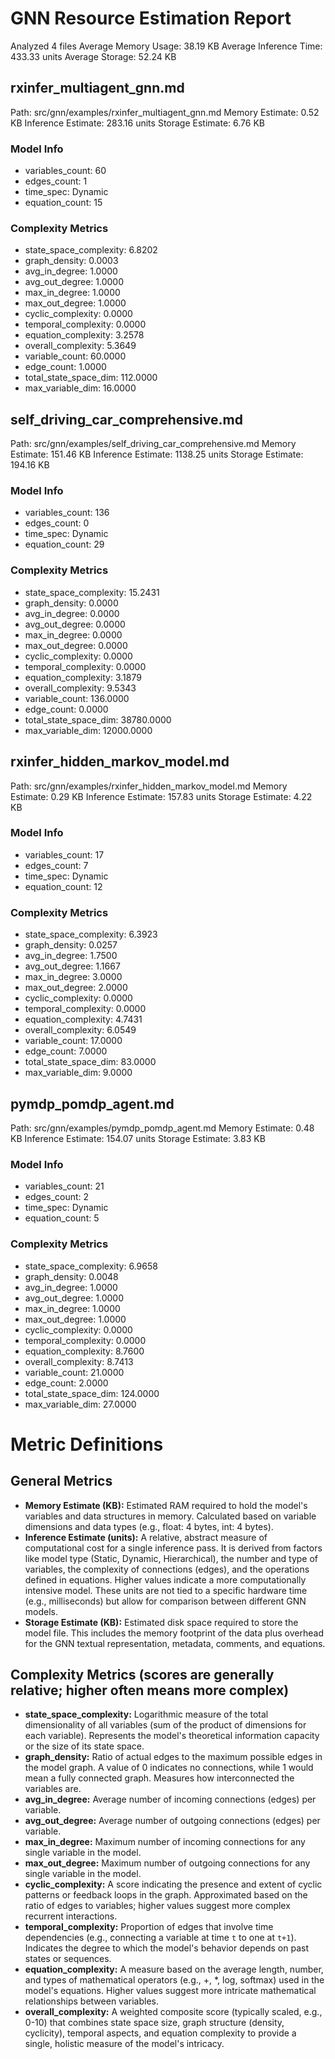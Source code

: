 # GNN Resource Estimation Report

Analyzed 4 files
Average Memory Usage: 38.19 KB
Average Inference Time: 433.33 units
Average Storage: 52.24 KB

## rxinfer_multiagent_gnn.md
Path: src/gnn/examples/rxinfer_multiagent_gnn.md
Memory Estimate: 0.52 KB
Inference Estimate: 283.16 units
Storage Estimate: 6.76 KB

### Model Info
- variables_count: 60
- edges_count: 1
- time_spec: Dynamic
- equation_count: 15

### Complexity Metrics
- state_space_complexity: 6.8202
- graph_density: 0.0003
- avg_in_degree: 1.0000
- avg_out_degree: 1.0000
- max_in_degree: 1.0000
- max_out_degree: 1.0000
- cyclic_complexity: 0.0000
- temporal_complexity: 0.0000
- equation_complexity: 3.2578
- overall_complexity: 5.3649
- variable_count: 60.0000
- edge_count: 1.0000
- total_state_space_dim: 112.0000
- max_variable_dim: 16.0000

## self_driving_car_comprehensive.md
Path: src/gnn/examples/self_driving_car_comprehensive.md
Memory Estimate: 151.46 KB
Inference Estimate: 1138.25 units
Storage Estimate: 194.16 KB

### Model Info
- variables_count: 136
- edges_count: 0
- time_spec: Dynamic
- equation_count: 29

### Complexity Metrics
- state_space_complexity: 15.2431
- graph_density: 0.0000
- avg_in_degree: 0.0000
- avg_out_degree: 0.0000
- max_in_degree: 0.0000
- max_out_degree: 0.0000
- cyclic_complexity: 0.0000
- temporal_complexity: 0.0000
- equation_complexity: 3.1879
- overall_complexity: 9.5343
- variable_count: 136.0000
- edge_count: 0.0000
- total_state_space_dim: 38780.0000
- max_variable_dim: 12000.0000

## rxinfer_hidden_markov_model.md
Path: src/gnn/examples/rxinfer_hidden_markov_model.md
Memory Estimate: 0.29 KB
Inference Estimate: 157.83 units
Storage Estimate: 4.22 KB

### Model Info
- variables_count: 17
- edges_count: 7
- time_spec: Dynamic
- equation_count: 12

### Complexity Metrics
- state_space_complexity: 6.3923
- graph_density: 0.0257
- avg_in_degree: 1.7500
- avg_out_degree: 1.1667
- max_in_degree: 3.0000
- max_out_degree: 2.0000
- cyclic_complexity: 0.0000
- temporal_complexity: 0.0000
- equation_complexity: 4.7431
- overall_complexity: 6.0549
- variable_count: 17.0000
- edge_count: 7.0000
- total_state_space_dim: 83.0000
- max_variable_dim: 9.0000

## pymdp_pomdp_agent.md
Path: src/gnn/examples/pymdp_pomdp_agent.md
Memory Estimate: 0.48 KB
Inference Estimate: 154.07 units
Storage Estimate: 3.83 KB

### Model Info
- variables_count: 21
- edges_count: 2
- time_spec: Dynamic
- equation_count: 5

### Complexity Metrics
- state_space_complexity: 6.9658
- graph_density: 0.0048
- avg_in_degree: 1.0000
- avg_out_degree: 1.0000
- max_in_degree: 1.0000
- max_out_degree: 1.0000
- cyclic_complexity: 0.0000
- temporal_complexity: 0.0000
- equation_complexity: 8.7600
- overall_complexity: 8.7413
- variable_count: 21.0000
- edge_count: 2.0000
- total_state_space_dim: 124.0000
- max_variable_dim: 27.0000

# Metric Definitions

## General Metrics
- **Memory Estimate (KB):** Estimated RAM required to hold the model's variables and data structures in memory. Calculated based on variable dimensions and data types (e.g., float: 4 bytes, int: 4 bytes).
- **Inference Estimate (units):** A relative, abstract measure of computational cost for a single inference pass. It is derived from factors like model type (Static, Dynamic, Hierarchical), the number and type of variables, the complexity of connections (edges), and the operations defined in equations. Higher values indicate a more computationally intensive model. These units are not tied to a specific hardware time (e.g., milliseconds) but allow for comparison between different GNN models.
- **Storage Estimate (KB):** Estimated disk space required to store the model file. This includes the memory footprint of the data plus overhead for the GNN textual representation, metadata, comments, and equations.

## Complexity Metrics (scores are generally relative; higher often means more complex)
- **state_space_complexity:** Logarithmic measure of the total dimensionality of all variables (sum of the product of dimensions for each variable). Represents the model's theoretical information capacity or the size of its state space.
- **graph_density:** Ratio of actual edges to the maximum possible edges in the model graph. A value of 0 indicates no connections, while 1 would mean a fully connected graph. Measures how interconnected the variables are.
- **avg_in_degree:** Average number of incoming connections (edges) per variable.
- **avg_out_degree:** Average number of outgoing connections (edges) per variable.
- **max_in_degree:** Maximum number of incoming connections for any single variable in the model.
- **max_out_degree:** Maximum number of outgoing connections for any single variable in the model.
- **cyclic_complexity:** A score indicating the presence and extent of cyclic patterns or feedback loops in the graph. Approximated based on the ratio of edges to variables; higher values suggest more complex recurrent interactions.
- **temporal_complexity:** Proportion of edges that involve time dependencies (e.g., connecting a variable at time `t` to one at `t+1`). Indicates the degree to which the model's behavior depends on past states or sequences.
- **equation_complexity:** A measure based on the average length, number, and types of mathematical operators (e.g., +, *, log, softmax) used in the model's equations. Higher values suggest more intricate mathematical relationships between variables.
- **overall_complexity:** A weighted composite score (typically scaled, e.g., 0-10) that combines state space size, graph structure (density, cyclicity), temporal aspects, and equation complexity to provide a single, holistic measure of the model's intricacy.
